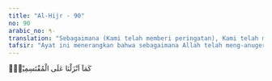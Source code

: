 ```yaml
---
title: "Al-Hijr - 90"
no: 90
arabic_no: ٩٠
translation: "Sebagaimana (Kami telah memberi peringatan), Kami telah menurunkan (azab) kepada orang yang memilah-milah (Kitab Allah),"
tafsir: "Ayat ini menerangkan bahwa sebagaimana Allah telah meng-anugerahkan as-sab'ul-matsani kepada umat Nabi Muhammad, Dia juga telah menganugerahkan yang serupa itu kepada umat-umat sebelumnya dengan perantaraan nabi-nabi yang telah diutus kepada mereka. Seperti halnya sikap dan tindakan umat yang terdahulu terhadap kitab-kitab yang diturunkan kepada mereka, demikian pula sikap orang-orang musyrik di Mekah yang telah menamakan Al-Qur'an dengan nama yang bermacam-macam, seperti syair, sihir, dongeng-dongeng orang purbakala, buatan Muhammad, dan sebagainya.\n\nPara mufasir berbeda pendapat tentang yang dimaksud dengan perkataan \"al-muqtasimin\" (orang yang membagi-bagi).\n\nPendapat pertama mengartikan al-muqtasimin dengan orang-orang kafir yang telah bersumpah bahwa Allah tidak akan membangkitkan orang yang mati. Perkataan ini sesuai dengan firman Allah swt:\n\nDan mereka bersumpah dengan (nama) Allah dengan sumpah yang sungguh-sungguh, \"Allah tidak akan membangkitkan orang yang mati.\" Tidak demikian (pasti Allah akan membangkitkannya), sebagai suatu janji yang benar dari-Nya, tetapi kebanyakan manusia tidak mengetahui. (an-Nahl/16: 38)\n\nDan firman Allah swt:\n\nItukah orang-orang yang kamu telah bersumpah, bahwa mereka tidak akan mendapat rahmat Allah? (al-A'raf/7: 49)\n\nPendapat kedua mengartikan al-muqtasimin dengan \"orang-orang yang membagi-bagi\" kitab Allah, yaitu mengurangi, menukar, dan menambah isi kitab Allah yang telah diturunkan kepada para rasul-Nya. Dasar pendapat mereka ialah firman Allah swt:\n\n¦Apakah kamu beriman kepada sebagian Kitab (Taurat) dan ingkar kepada sebagian (yang lain)?... (al-Baqarah/2: 85)\n\nDan firman Allah swt:\n\n(Yaitu) di antara orang Yahudi, yang mengubah perkataan dari tempat-tempatnya¦ (an-Nisa'/4: 46)\n\nPendapat ketiga mengartikan al-muqtasimin dengan \"orang-orang yang membagi-bagi\". Maksudnya ialah mereka menamakan Al-Qur'an sesuai dengan nama yang mereka ingini, sehingga orang tidak mempercayai sebagai kitab yang diturunkan Allah. Alasan mereka ialah firman Allah swt:\n\nBahkan mereka mengatakan, \"(Al-Qur'an itu buah) mimpi-mimpi yang kacau, atau hasil rekayasanya (Muhammad), atau bahkan dia hanya seorang penyair. (al-Anbiya/21: 5)\n\nFirman Allah swt:\n\nLalu dia berkata, \"(Al-Qur'an) ini hanyalah sihir yang dipelajari (dari orang-orang dahulu). (al-Muddatstsir/74: 24)\n\nSetiap pendapat di atas mempunyai dalil-dalil yang kuat, tetapi yang lebih tepat dan sesuai dengan ayat-ayat ini ialah pendapat ketiga, apalagi jika dihubungkan dengan ayat-ayat selanjutnya, yaitu firman Allah yang artinya: \"Yaitu orang-orang yang telah menjadikan Al-Qur'an itu terbagi-bagi\".\n\nAl-Maragi, menukil pendapat Ibnu Abbas, mengatakan bahwa orang-orang Yahudi dan Nasrani telah menjadikan pula Al-Qur'an itu terbagi-bagi, ada bagian yang mereka percayai, dan ada pula bagian yang mereka ingkari.\n\nHasan al-Basri berpendapat bahwa orang-orang musyrik Mekah telah membagi-bagi jalan yang akan dilalui manusia, kemudian mereka berdiri di jalan yang akan dilalui manusia dan menakut-nakuti orang-orang yang akan menempuh jalan yang telah dibentangkan oleh Nabi saw."
---
```

كَمَآ اَنْزَلْنَا عَلَى الْمُقْتَسِمِيْنَۙ